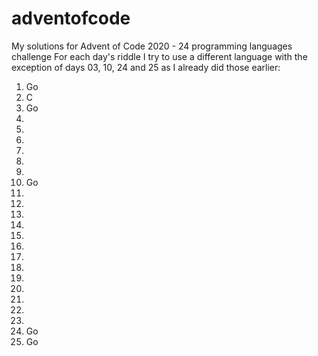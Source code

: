 # adventofcode
My solutions for Advent of Code 2020 - 24 programming languages challenge
For each day's riddle I try to use a different language with the exception of days 03, 10, 24 and 25 as I already did those earlier:
01. Go
02. C
03. Go
04.
05.
06.
07.
08.
09.
10. Go
11.
12.
13.
14.
15.
16.
17.
18.
19.
20.
21.
22.
23.
24. Go
25. Go
